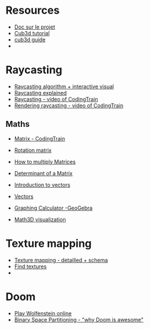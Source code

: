 # Resources

- [Doc sur le projet](https://harm-smits.github.io/42docs/projects/cub3d)
- [Cub3d tutorial](https://medium.com/@afatir.ahmedfatir/cub3d-tutorial-af5dd31d2fcf)
- [cub3d guide](https://reactive.so/post/42-a-comprehensive-guide-to-cub3d/)
- 

# Raycasting

- [Raycasting algorithm + interactive visual](https://www.redblobgames.com/articles/visibility/)
- [Raycasting explained](https://lodev.org/cgtutor/raycasting.html)
- [Raycasting - video of CodingTrain](https://thecodingtrain.com/challenges/145-ray-casting-2d)
- [Rendering raycasting - video of CodingTrain](https://www.youtube.com/watch?v=vYgIKn7iDH8)

## Maths

- [Matrix - CodingTrain](https://www.youtube.com/watch?v=uSzGdfdOoG8&t=133s)
- [Rotation matrix](https://en.wikipedia.org/wiki/Rotation_matrix)
- [How to multiply Matrices](https://www.mathsisfun.com/algebra/matrix-multiplying.html)
- [Determinant of a Matrix](https://www.mathsisfun.com/algebra/matrix-determinant.html)

- [Introduction to vectors](https://mathinsight.org/vector_introduction)
- [Vectors](https://www.mathsisfun.com/algebra/vectors.html)
  
- [Graphing Calculator -GeoGebra](https://www.geogebra.org/graphing)
- [Math3D visualization](https://www.math3d.org/)

# Texture mapping

- [Texture mapping - detailled + schema](http://archive.gamedev.net/archive/reference/articles/article852.html)
- [Find textures](https://itch.io/)
- 

# Doom
- [Play Wolfenstein online](http://users.atw.hu/wolf3d/)
- [Binary Space Partitioning - "why Doom is awesome"](https://www.youtube.com/watch?v=hYMZsMMlubg)
